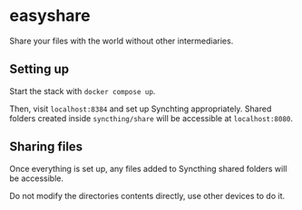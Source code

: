# easyshare

Share your files with the world without other intermediaries.

## Setting up

Start the stack with `docker compose up`.

Then, visit `localhost:8384` and set up Synchting appropriately.
Shared folders created inside `syncthing/share` will be accessible
at `localhost:8080`.

## Sharing files

Once everything is set up, any files added to Syncthing shared folders
will be accessible.

Do not modify the directories contents directly, use other devices to do it.
